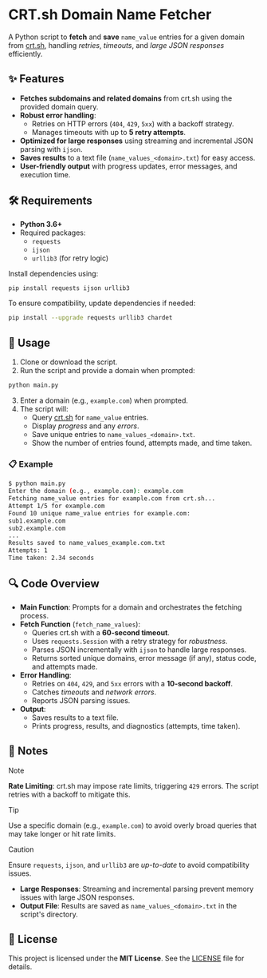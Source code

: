 # CRT.sh Domain Name Fetcher

A Python script to **fetch** and **save** `name_value` entries for a given domain from [crt.sh](https://crt.sh/), handling _retries_, _timeouts_, and _large JSON responses_ efficiently.

## ✨ **Features**

- **Fetches subdomains and related domains** from crt.sh using the provided domain query.
- **Robust error handling**:
  - Retries on HTTP errors (`404`, `429`, `5xx`) with a backoff strategy.
  - Manages timeouts with up to **5 retry attempts**.
- **Optimized for large responses** using streaming and incremental JSON parsing with `ijson`.
- **Saves results** to a text file (`name_values_<domain>.txt`) for easy access.
- **User-friendly output** with progress updates, error messages, and execution time.

## 🛠 **Requirements**

- **Python 3.6+**
- Required packages:
  - `requests`
  - `ijson`
  - `urllib3` (for retry logic)

Install dependencies using:

```bash
pip install requests ijson urllib3
```

To ensure compatibility, update dependencies if needed:

```bash
pip install --upgrade requests urllib3 chardet
```

## 🚀 **Usage**

1. Clone or download the script.
2. Run the script and provide a domain when prompted:

```bash
python main.py
```

3. Enter a domain (e.g., `example.com`) when prompted.
4. The script will:
   - Query [crt.sh](https://crt.sh/) for `name_value` entries.
   - Display _progress_ and any _errors_.
   - Save unique entries to `name_values_<domain>.txt`.
   - Show the number of entries found, attempts made, and time taken.

### 📋 **Example**

```bash
$ python main.py
Enter the domain (e.g., example.com): example.com
Fetching name_value entries for example.com from crt.sh...
Attempt 1/5 for example.com
Found 10 unique name_value entries for example.com:
sub1.example.com
sub2.example.com
...
Results saved to name_values_example.com.txt
Attempts: 1
Time taken: 2.34 seconds
```

## 🔍 **Code Overview**

- **Main Function**: Prompts for a domain and orchestrates the fetching process.
- **Fetch Function** (`fetch_name_values`):
  - Queries crt.sh with a **60-second timeout**.
  - Uses `requests.Session` with a retry strategy for _robustness_.
  - Parses JSON incrementally with `ijson` to handle large responses.
  - Returns sorted unique domains, error message (if any), status code, and attempts made.
- **Error Handling**:
  - Retries on `404`, `429`, and `5xx` errors with a **10-second backoff**.
  - Catches _timeouts_ and _network errors_.
  - Reports JSON parsing issues.
- **Output**:
  - Saves results to a text file.
  - Prints progress, results, and diagnostics (attempts, time taken).

## 📝 **Notes**

> [!NOTE]  
> **Rate Limiting**: crt.sh may impose rate limits, triggering `429` errors. The script retries with a backoff to mitigate this.

> [!TIP]  
> Use a specific domain (e.g., `example.com`) to avoid overly broad queries that may take longer or hit rate limits.

> [!CAUTION]  
> Ensure `requests`, `ijson`, and `urllib3` are _up-to-date_ to avoid compatibility issues.

- **Large Responses**: Streaming and incremental parsing prevent memory issues with large JSON responses.
- **Output File**: Results are saved as `name_values_<domain>.txt` in the script's directory.

## 📜 **License**

This project is licensed under the **MIT License**. See the [LICENSE](LICENSE) file for details.
